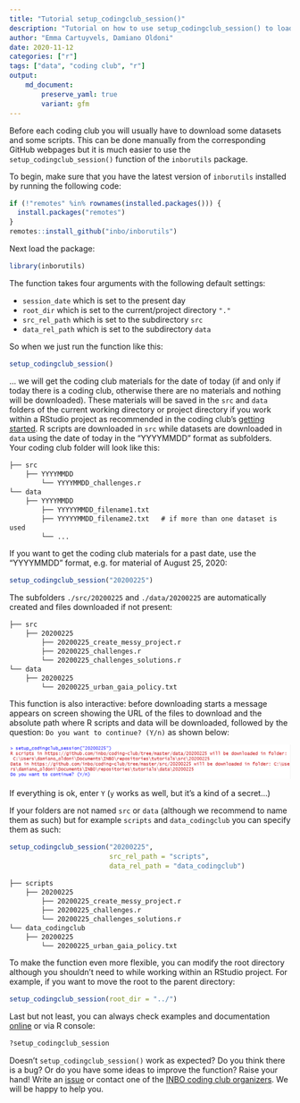 ```yaml
---
title: "Tutorial setup_codingclub_session()"
description: "Tutorial on how to use setup_codingclub_session() to load data and scripts to use during coding clubs."
author: "Emma Cartuyvels, Damiano Oldoni"
date: 2020-11-12
categories: ["r"]
tags: ["data", "coding club", "r"]
output: 
    md_document:
        preserve_yaml: true
        variant: gfm
---
```


Before each coding club you will usually have to download some datasets
and some scripts. This can be done manually from the corresponding
GitHub webpages but it is much easier to use the
`setup_codingclub_session()` function of the `inborutils` package.

To begin, make sure that you have the latest version of `inborutils`
installed by running the following code:

``` r
if (!"remotes" %in% rownames(installed.packages())) {
  install.packages("remotes")
}
remotes::install_github("inbo/inborutils")
```

Next load the package:

``` r
library(inborutils)
```

The function takes four arguments with the following default settings:

  - `session_date` which is set to the present day
  - `root_dir` which is set to the current/project directory `"."`
  - `src_rel_path` which is set to the subdirectory `src`
  - `data_rel_path` which is set to the subdirectory `data`

So when we just run the function like this:

``` r
setup_codingclub_session()
```

… we will get the coding club materials for the date of today (if and
only if today there is a coding club, otherwise there are no materials
and nothing will be downloaded). These materials will be saved in the
`src` and `data` folders of the current working directory or project
directory if you work within a RStudio project as recommended in the
coding club’s [getting
started](https://inbo.github.io/coding-club/gettingstarted.html). R
scripts are downloaded in `src` while datasets are downloaded in `data`
using the date of today in the “YYYYMMDD” format as subfolders. Your
coding club folder will look like this:

    ├── src
        ├── YYYYMMDD
            └── YYYYMMDD_challenges.r
    └── data
        ├── YYYYMMDD
            ├── YYYYYMMDD_filename1.txt
            ├── YYYYYMMDD_filename2.txt   # if more than one dataset is used
            └── ...

If you want to get the coding club materials for a past date, use the
“YYYYMMDD” format, e.g. for material of August 25, 2020:

``` r
setup_codingclub_session("20200225")
```

The subfolders `./src/20200225` and `./data/20200225` are automatically
created and files downloaded if not present:

    ├── src
        ├── 20200225
            ├── 20200225_create_messy_project.r
            ├── 20200225_challenges.r
            └── 20200225_challenges_solutions.r
    └── data
        ├── 20200225
            └── 20200225_urban_gaia_policy.txt

This function is also interactive: before downloading starts a message
appears on screen showing the URL of the files to download and the
absolute path where R scripts and data will be downloaded, followed by
the question: `Do you want to continue? (Y/n)` as shown below:

![example\_message](images/example_message_before_download.png)

If everything is ok, enter `Y` (`y` works as well, but it’s a kind of a
secret…)

If your folders are not named `src` or `data` (although we recommend to
name them as such) but for example `scripts` and `data_codingclub` you
can specify them as such:

``` r
setup_codingclub_session("20200225",
                         src_rel_path = "scripts",
                         data_rel_path = "data_codingclub")
```

    ├── scripts
        ├── 20200225
            ├── 20200225_create_messy_project.r
            ├── 20200225_challenges.r
            └── 20200225_challenges_solutions.r
    └── data_codingclub
        ├── 20200225
            └── 20200225_urban_gaia_policy.txt

To make the function even more flexible, you can modify the root
directory although you shouldn’t need to while working within an RStudio
project. For example, if you want to move the root to the parent
directory:

``` r
setup_codingclub_session(root_dir = "../")
```

Last but not least, you can always check examples and documentation
[online](https://inbo.github.io/inborutils/reference/setup_codingclub_session.html)
or via R console:

``` r
?setup_codingclub_session
```

Doesn’t `setup_codingclub_session()` work as expected? Do you think
there is a bug? Or do you have some ideas to improve the function? Raise
your hand\! Write an [issue](https://github.com/inbo/inborutils/issues)
or contact one of the [INBO coding club
organizers](https://inbo.github.io/coding-club/). We will be happy to
help you.
